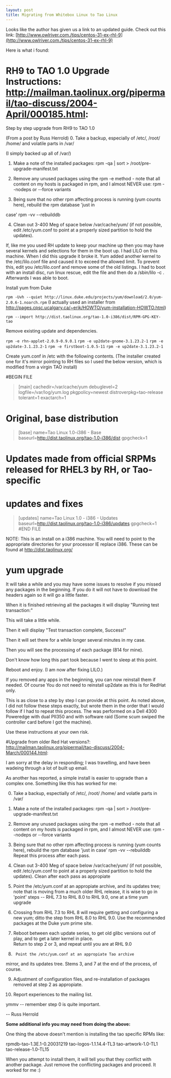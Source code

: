 ```yaml
--- 
layout: post
title: Migrating from Whitebox Linux to Tao Linux
---
```

Looks like the author has given us a link to an updated guide. Check out this link: [http://www.owlriver.com./tips/centos-31-ex-rhl-9](http://www.owlriver.com./tips/centos-31-ex-rhl-9)


Here is what i found:

# RH9 to TAO 1.0 Upgrade Instructions: http://mailman.taolinux.org/pipermail/tao-discuss/2004-April/000185.html:

Step by step upgrade from RH9 to TAO 1.0

(From a post by Russ Herrold)
0. Take a backup, especially of /etc/, /root/ /home/ and 
volatile parts in /var/


(I simply backed up all of /var/)

1. Make a note of the installed packages:
rpm -qa | sort > /root/pre-upgrade-manifest.txt

2. Remove any unused packages using the rpm -e method - 
note that all content on my hosts is packaged in rpm, and I 
almost NEVER use: rpm  --nodeps or --force variants

3. Being sure that no other rpm affecting process is 
running (yum counts here), rebuild the rpm database 'just in 

case'
rpm -vv --rebuilddb


4. Clean out 3-400  Meg of space below /var/cache/yum/
(if not possible, edit /etc/yum.conf to point at a 
properly sized partition to hold the updates).  

If, like me you used RH update to keep your machine up then you may have several kernels and selections for them in the boot up. I had LILO on this machine. When I did this upgrade it broke it. Yum added another kernel to the /etc/lilo.conf file and caused it to exceed the allowed limit. To prevent this, edit you /etc/lilo.conf and remove some of the old listings. I had to boot with an install disc, run linux rescue, edit the file and then do a /sbin/lilo -c . Afterwards I was able to boot.

Install yum from Duke

`rpm -Uvh --quiet http://linux.duke.edu/projects/yum/download/2.0/yum-2.0.6-1.noarch.rpm`
(I actually used an installer from http://pages.cpsc.ucalgary.ca/~erik/HOWTO/yum-installation-HOWTO.html)

`rpm --import http://dist.taolinux.org/tao-1.0-i386/dist/RPM-GPG-KEY-tao`

Remove existing update and dependencies.

`rpm -e rhn-applet-2.0.9-0.9.0.1`
`rpm -e up2date-gnome-3.1.23.2-1`
`rpm -e up2date-3.1.23.2-1`
`rpm -e firstboot-1.0.5-11`
`rpm -e up2date-3.1.23.2-1`

Create yum.conf in /etc with the following contents.
(The installer created one for it's mirror pointing to RH files so I used the below version, which is modified from a virgin TAO install)

#BEGIN FILE
>\[main\]
>cachedir=/var/cache/yum
>debuglevel=2
>logfile=/var/log/yum.log
>pkgpolicy=newest
>distroverpkg=tao-release
>tolerant=1
>exactarch=1

# Original, base distribution
>\[base\]
>name=Tao Linux 1.0-i386 - Base
>baseurl=http://dist.taolinux.org/tao-1.0-i386/dist
>gpgcheck=1

# Updates made from official SRPMs released for RHEL3 by RH, or Tao-specific
# updates and fixes
>\[updates\]
>name=Tao Linux 1.0 - i386 - Updates
>baseurl=http://dist.taolinux.org/tao-1.0-i386/updates
>gpgcheck=1
#END FILE

NOTE: This is an install on a i386 machine. You will need to point to the appropriate directories for your processor IE replace i386. These can be found at http://dist.taolinux.org/

# yum upgrade

It will take a while and you may have some issues to resolve if you missed any packages in the beginning. If you do it will not have to download the headers again so it will go a little faster. 

When it is finished retrieving all the packages it will display 
"Running test transaction:"

This will take a little while.

Then it will display 
"Test transaction complete, Success!"

Then it will set there for a while longer several minutes in my case.

Then you will see the processing of each package (814 for mine).

Don't know how long this part took because I went to sleep at this point.

Reboot and enjoy. (I am now after fixing LILO.)

If you removed any apps in the beginning, you can now reinstall them if needed. Of course You do not need to reinstall up2date as this is for RedHat only.

This is as close to a step by step I can provide at this point. As noted above, I did not follow these steps exactly, but wrote them in the order that I would follow if I had to repeat this process. The was performed on a Dell 4300 Poweredge with dual PII350 and with software raid (Some scum swiped the controller card before I got the machine).

Use these instructions at your own risk.

#Upgrade from older Red Hat versions?: http://mailman.taolinux.org/pipermail/tao-discuss/2004-March/000144.html:

I am sorry at the delay in responding; I was travelling, and 
have been wadeing through a lot of built up email.

As another has reported, a simple install is easier to upgrade 
than a complex one.  Something like this has worked for me:

0.	Take a backup, espectially of /etc/, /root/ /home/ and 
volatle parts in /var/

1.	Make a note of the installed packages:
	rpm -qa | sort > /root/pre-upgrade-manifest.txt

2.	Remove any unused packages using the rpm -e method - 
note that all content on my hosts is packaged in rpm, and I 
almost NEVER use: rpm  --nodeps or --force variants

3.	Being sure that no other rpm affecting process is 
running (yum counts here), rebuild the rpm database 'just in 
case'
	rpm -vv --rebuilddb
Repeat this process after each pass.

4.	Clean out 3-400  Meg of space below /var/cache/yum/
(if not possible, edit /etc/yum.conf to point at a 
properly sized partition to hold the updates).  Clean after 
each pass as appropiate

5. 	Point the /etc/yum.conf at an appropiate archive, and its
updates tree; note that is moving from a much older RHL
release, it is wise to go in 'point' steps -- RHL 7.3 to RHL 
8.0 to RHL 9.0, one at a time
	yum upgrade

6.	Crossing from RHL 7.3 to RHL 8 will require getting 
and configuring a new yum; ditto the step from RHL 8.0 to RHL 
9.0.  Use the recommended packages at the Duke yum prime site.

7.	Reboot between each update series, to get old glibc 
versions out of play, and to get a later kernel in place.  
Return to step 2 or 3, and repeat until you are at RHL 9.0

8.      Point the /etc/yum.conf at an appropiate Tao archive 
mirror, and its updates tree.  Stems 3, and 7 at the end of 
the process, of course.

9.	Adjustment of configuration files, and re-installation 
of packages removed at step 2 as appropiate.

10.	Report experiences to the mailing list.

ymmv -- remember step 0 is quite important.

-- Russ Herrold



**Some additional info you may need from doing the above:**


One thing the above doesn't mention is installing the tao specific RPMs like:

rpmdb-tao-1.3E.1-0.20031219
tao-logos-1.1.14.4-TL3
tao-artwork-1.0-TL1
tao-release-1.0-TL15

When you attempt to install them, it will tell you that they conflict with another package. Just remove the conflicting packages and proceed. It worked for me :)
